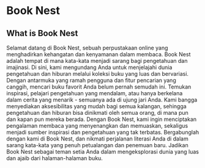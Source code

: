 # Book Nest

## What is Book Nest

Selamat datang di Book Nest, sebuah perpustakaan online yang menghadirkan kehangatan dan kenyamanan dalam membaca. Book Nest adalah tempat di mana kata-kata menjadi sarang bagi pengetahuan dan imajinasi. Di sini, kami mengundang Anda untuk menjelajahi dunia pengetahuan dan hiburan melalui koleksi buku yang luas dan bervariasi.
Dengan antarmuka yang ramah pengguna dan fitur pencarian yang canggih, mencari buku favorit Anda belum pernah semudah ini. Temukan inspirasi, pelajari pengetahuan yang mendalam, atau hanya berkelana dalam cerita yang menarik - semuanya ada di ujung jari Anda.
Kami bangga menyediakan aksesibilitas yang mudah bagi semua kalangan, sehingga pengetahuan dan hiburan bisa dinikmati oleh semua orang, di mana pun dan kapan pun mereka berada. Dengan Book Nest, kami ingin menciptakan pengalaman membaca yang menyenangkan dan memuaskan, sekaligus menjadi sumber inspirasi dan pengetahuan yang tak terbatas.
Bergabunglah dengan kami di Book Nest, dan nikmati perjalanan literasi Anda di dalam sarang kata-kata yang penuh petualangan dan penemuan baru. Jadikan Book Nest sebagai teman setia Anda dalam mengeksplorasi dunia yang luas dan ajaib dari halaman-halaman buku.
